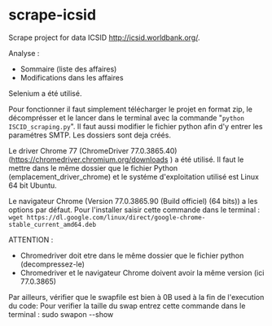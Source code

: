 # scrape-icsid

Scrape project for data ICSID http://icsid.worldbank.org/.

Analyse :
- Sommaire (liste des affaires)
- Modifications dans les affaires

Selenium a été utilisé.

Pour fonctionner il faut simplement télécharger le projet en format zip, le décomprésser et le lancer dans le terminal avec la commande "```python ISCID_scraping.py```". 
Il faut aussi modifier le fichier python afin d'y entrer les paramétres SMTP. Les dossiers sont deja créés.

Le driver Chrome 77 (ChromeDriver 77.0.3865.40) (https://chromedriver.chromium.org/downloads ) a été utilisé. 
Il faut le mettre dans le même dossier que le fichier Python (emplacement_driver_chrome) et le systéme d'exploitation utilisé est Linux 64 bit Ubuntu.

Le navigateur Chrome (Version 77.0.3865.90 (Build officiel) (64 bits)) a les options par défaut.
Pour l'installer saisir cette commande dans le terminal : 
```wget https://dl.google.com/linux/direct/google-chrome-stable_current_amd64.deb```

ATTENTION :
- Chromedriver doit etre dans le même dossier que le fichier python (decompressez-le)
- Chromedriver et le navigateur Chrome doivent avoir la même version (ici 77.0.3865)

Par ailleurs, vérifier que le swapfile est bien à 0B used à la fin de l'execution du code:
Pour verifier la taille du swap entrez cette commande dans le terminal : sudo swapon --show 

